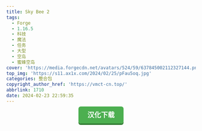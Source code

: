 ```yaml
---
title: Sky Bee 2
tags:
  - Forge
  - 1.16.5
  - 科技
  - 魔法
  - 任务
  - 大型
  - 空岛
  - 蜜蜂空岛
cover: 'https://media.forgecdn.net/avatars/524/59/637845002112327144.png'
top_img: 'https://s11.ax1x.com/2024/02/25/pFau5oq.jpg'
categories: 整合包
copyright_author_href: 'https://vmct-cn.top/'
abbrlink: 1710
date: 2024-02-23 22:59:35
---
```

<center><a style = "background-color: #4caf50;box-shadow: 0 4px #357e36;border: none;border-radius: 6px;padding: 12px 24px;font-size: 18px;font-weight: bold;color: #fff;transition: all 0.2s ease-in-out;text-decoration: none;cursor: pointer;" href=https://vmct-cn.top/modpacks/bee/index.html>汉化下载</a></center>